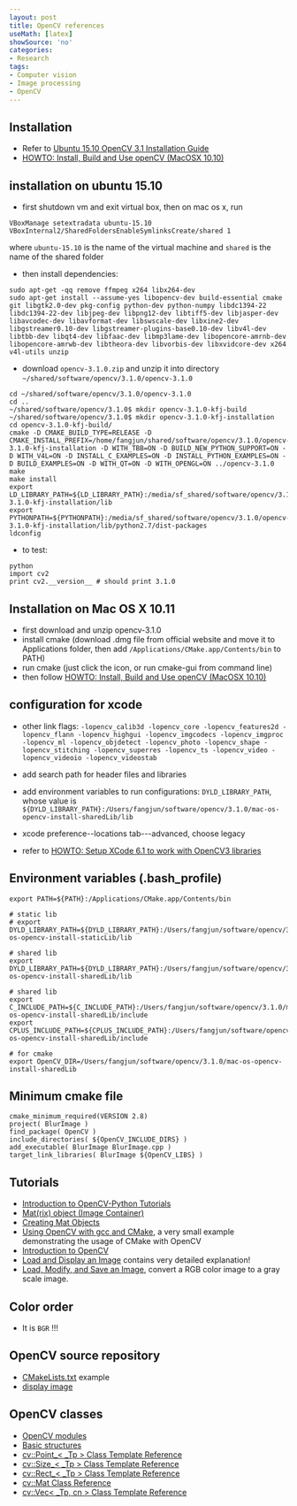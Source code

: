 ```yaml
---
layout: post
title: OpenCV references
useMath: [latex]
showSource: 'no'
categories:
- Research
tags:
- Computer vision
- Image processing
- OpenCV
---
```


## Installation
 - Refer to [Ubuntu 15.10 OpenCV 3.1 Installation Guide][1]
 - [HOWTO: Install, Build and Use openCV (MacOSX 10.10)][5]

##  installation on ubuntu 15.10
 - first shutdown vm and exit virtual box, then on mac os x, run
 
```
VBoxManage setextradata ubuntu-15.10 VBoxInternal2/SharedFoldersEnableSymlinksCreate/shared 1
```

 where `ubuntu-15.10` is the name of the virtual machine and `shared` is the name of the shared folder
 
 - then install dependencies:
 
```
sudo apt-get -qq remove ffmpeg x264 libx264-dev
sudo apt-get install --assume-yes libopencv-dev build-essential cmake git libgtk2.0-dev pkg-config python-dev python-numpy libdc1394-22 libdc1394-22-dev libjpeg-dev libpng12-dev libtiff5-dev libjasper-dev libavcodec-dev libavformat-dev libswscale-dev libxine2-dev libgstreamer0.10-dev libgstreamer-plugins-base0.10-dev libv4l-dev libtbb-dev libqt4-dev libfaac-dev libmp3lame-dev libopencore-amrnb-dev libopencore-amrwb-dev libtheora-dev libvorbis-dev libxvidcore-dev x264 v4l-utils unzip 
```

 - download `opencv-3.1.0.zip` and unzip it into directory `~/shared/software/opencv/3.1.0/opencv-3.1.0`
 
```
cd ~/shared/software/opencv/3.1.0/opencv-3.1.0
cd ..
~/shared/software/opencv/3.1.0$ mkdir opencv-3.1.0-kfj-build
~/shared/software/opencv/3.1.0$ mkdir opencv-3.1.0-kfj-installation
cd opencv-3.1.0-kfj-build/
cmake -D CMAKE_BUILD_TYPE=RELEASE -D CMAKE_INSTALL_PREFIX=/home/fangjun/shared/software/opencv/3.1.0/opencv-3.1.0-kfj-installation -D WITH_TBB=ON -D BUILD_NEW_PYTHON_SUPPORT=ON -D WITH_V4L=ON -D INSTALL_C_EXAMPLES=ON -D INSTALL_PYTHON_EXAMPLES=ON -D BUILD_EXAMPLES=ON -D WITH_QT=ON -D WITH_OPENGL=ON ../opencv-3.1.0
make
make install
export LD_LIBRARY_PATH=${LD_LIBRARY_PATH}:/media/sf_shared/software/opencv/3.1.0/opencv-3.1.0-kfj-installation/lib
export PYTHONPATH=${PYTHONPATH}:/media/sf_shared/software/opencv/3.1.0/opencv-3.1.0-kfj-installation/lib/python2.7/dist-packages
ldconfig
```

 - to test:
 
```
python
import cv2
print cv2.__version__ # should print 3.1.0
```    
    
## Installation on Mac OS X 10.11
 - first download and unzip opencv-3.1.0
 - install cmake (download .dmg file from official website and move it to Applications folder, then add `/Applications/CMake.app/Contents/bin` to PATH) 
 - run cmake (just click the icon, or run cmake-gui from command line)
 - then follow [HOWTO: Install, Build and Use openCV (MacOSX 10.10)][5]

## configuration for xcode
 - other link flags: `-lopencv_calib3d -lopencv_core -lopencv_features2d -lopencv_flann -lopencv_highgui -lopencv_imgcodecs -lopencv_imgproc -lopencv_ml -lopencv_objdetect -lopencv_photo -lopencv_shape -lopencv_stitching -lopencv_superres -lopencv_ts -lopencv_video -lopencv_videoio -lopencv_videostab
`
 - add search path for header files and libraries
 
 - add environment variables to run configurations: `DYLD_LIBRARY_PATH`, whose value is `${DYLD_LIBRARY_PATH}:/Users/fangjun/software/opencv/3.1.0/mac-os-opencv-install-sharedLib/lib`
 - xcode preference--locations tab---advanced, choose legacy
 - refer to [HOWTO: Setup XCode 6.1 to work with OpenCV3 libraries][6]
 
## Environment variables (.bash_profile) 
```
export PATH=${PATH}:/Applications/CMake.app/Contents/bin

# static lib
# export DYLD_LIBRARY_PATH=${DYLD_LIBRARY_PATH}:/Users/fangjun/software/opencv/3.1.0/mac-os-opencv-install-staticLib/lib

# shared lib
export DYLD_LIBRARY_PATH=${DYLD_LIBRARY_PATH}:/Users/fangjun/software/opencv/3.1.0/mac-os-opencv-install-sharedLib/lib

# shared lib
export C_INCLUDE_PATH=${C_INCLUDE_PATH}:/Users/fangjun/software/opencv/3.1.0/mac-os-opencv-install-sharedLib/include
export CPLUS_INCLUDE_PATH=${CPLUS_INCLUDE_PATH}:/Users/fangjun/software/opencv/3.1.0/mac-os-opencv-install-sharedLib/include

# for cmake
export OpenCV_DIR=/Users/fangjun/software/opencv/3.1.0/mac-os-opencv-install-sharedLib
```
 
## Minimum cmake file

```
cmake_minimum_required(VERSION 2.8)
project( BlurImage )
find_package( OpenCV )
include_directories( ${OpenCV_INCLUDE_DIRS} )
add_executable( BlurImage BlurImage.cpp )
target_link_libraries( BlurImage ${OpenCV_LIBS} )
```

## Tutorials
 - [Introduction to OpenCV-Python Tutorials][2]
 - [Mat(rix) object (Image Container)][3]
 - [Creating Mat Objects][4]
 - [Using OpenCV with gcc and CMake][16], a very small example demonstrating the usage of CMake with OpenCV
 - [Introduction to OpenCV][17]
 - [Load and Display an Image][18] contains very detailed explanation!
 - [Load, Modify, and Save an Image][19], convert a RGB color image to a gray scale image.
 
## Color order
 - It is `BGR` !!! 
 
## OpenCV source repository
 - [CMakeLists.txt][7] example
 - [display image][8]


## OpenCV classes
 - [OpenCV modules][15]
 - [Basic structures][13]
 - [cv::Point_< _Tp > Class Template Reference][9]
 - [cv::Size_< _Tp > Class Template Reference][10]
 - [cv::Rect_< _Tp > Class Template Reference][11]
 - [cv::Mat Class Reference][12]
 - [cv::Vec< _Tp, cn > Class Template Reference][14]



[19]: http://docs.opencv.org/3.1.0/db/d64/tutorial_load_save_image.html#gsc.tab=0
[18]: http://docs.opencv.org/3.1.0/db/deb/tutorial_display_image.html#gsc.tab=0
[17]: http://docs.opencv.org/3.1.0/df/d65/tutorial_table_of_content_introduction.html#gsc.tab=0
[16]: http://docs.opencv.org/3.1.0/db/df5/tutorial_linux_gcc_cmake.html#gsc.tab=0
[15]: http://docs.opencv.org/3.1.0/#gsc.tab=0
[14]: http://docs.opencv.org/3.1.0/d6/dcf/classcv_1_1Vec.html#gsc.tab=0
[13]: http://docs.opencv.org/3.1.0/dc/d84/group__core__basic.html#ga346f563897249351a34549137c8532a0&gsc.tab=0
[12]: http://docs.opencv.org/3.1.0/d3/d63/classcv_1_1Mat.html#gsc.tab=0
[11]: http://docs.opencv.org/3.1.0/d2/d44/classcv_1_1Rect__.html#afb53dd5c7f9a57ecb3d50d62d2d6dd14&gsc.tab=0
[10]: http://docs.opencv.org/3.1.0/d6/d50/classcv_1_1Size__.html#gsc.tab=0
[9]: http://docs.opencv.org/3.1.0/db/d4e/classcv_1_1Point__.html#details
[8]: https://github.com/Itseez/opencv/blob/master/samples/cpp/tutorial_code/introduction/display_image/display_image.cpp
[7]: https://github.com/Itseez/opencv/blob/master/samples/cpp/example_cmake/CMakeLists.txt
[6]: http://blogs.wcode.org/2014/11/howto-setup-xcode-6-1-to-work-with-opencv-libraries/
[5]: http://blogs.wcode.org/2014/10/howto-install-build-and-use-opencv-macosx-10-10/
[4]: http://www.bogotobogo.com/OpenCV/opencv_3_tutorial_creating_mat_objects.php
[3]: http://www.bogotobogo.com/OpenCV/opencv_3_tutorial_mat_object_image_matrix_image_container.php
[2]: http://opencv-python-tutroals.readthedocs.org/en/latest/py_tutorials/py_setup/py_intro/py_intro.html#intro
[1]: https://github.com/BVLC/caffe/wiki/Ubuntu-15.10-OpenCV-3.1-Installation-Guide